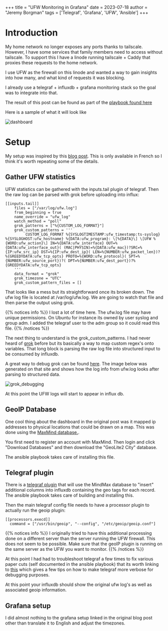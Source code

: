 +++ 
title = "UFW Monitoring in Grafana"
date = 2023-07-18
author = "Jeremy Borgman"
tags = ['Telegraf', 'Grafana', 'UFW', 'Ansible']
+++


# Introduction
My home network no longer exposes any ports thanks to tailscale. However, I have some services that family members need to access without tailscale. To support this I have a linode running tailscale + Caddy that proxies these requests to the home network. 

I use UFW as the firewall on this linode and wanted a way to gain insights into how many, and what kind of requests it was blocking.

I already use a telegraf + influxdb + grafana monitoring stack so the goal was to integrate into that.

The result of this post can be found as part of the [playbook found here](https://github.com/borgmanJeremy/tig_stack)

Here is a sample of what it will look like

![dashboard](/post/ufw_monitoring/dashboard.png)

# Setup
My setup was inspired by this [blog post](https://www.eliastiksofts.com/blog/2022/04/monitorer-son-serveur-avec-grafana-monitorer-le-pare-feu-ufw). This is only available in French so I think it's worth repeating some of the details. 

## Gather UFW statistics
UFW statistics can be gathered with the inputs.tail plugin of telegraf. Then the raw log can be parsed with grok before uploading into influx:

```
[[inputs.tail]]
    files = ["/var/log/ufw.log"]
    from_beginning = true
    name_override = "ufw_log"
    watch_method = "poll"
    grok_patterns = ["%{CUSTOM_LOG_FORMAT}"]
    grok_custom_patterns = '''
         CUSTOM_LOG_FORMAT %{SYSLOGTIMESTAMP:ufw_timestamp:ts-syslog} %{SYSLOGHOST:ufw_hostname} %{DATA:ufw_program}: \[%{DATA}\] \[UFW %{WORD:ufw_action}\] IN=%{DATA:ufw_interface} OUT=%{DATA:ufw_interface_out}( (MAC|PHYSIN)=%{DATA:ufw_mac})?SRC=%{IP:ufw_src_ip} DST=%{IP:ufw_dest_ip}( LEN=%{NUMBER:ufw_packet_len})? %{GREEDYDATA:ufw_tcp_opts} PROTO=%{WORD:ufw_protocol}( SPT=%{NUMBER:ufw_source_port})?( DPT=%{NUMBER:ufw_dest_port})?%{GREEDYDATA:ufw_tcp_opts}
    '''
    data_format = "grok"
    grok_timezone = "UTC"
    grok_custom_pattern_files = []
```

That looks like a mess but its straightforward once its broken down. The ufw log file is located at /var/log/ufw.log. We are going to watch that file and then parse the output using grok.

{{% notices info %}}
I lost a lot of time here. The ufw.log file may have unique permissions. On Ubuntu for instance its owned by user syslog and group adm. I added the telegraf user to the adm group so it could read this file.
{{% /notices %}}

The next thing to understand is the grok_custom_patterns. I had never heard of [grok](https://www.elastic.co/guide/en/logstash/current/plugins-filters-grok.html#_grok_basics) before but its basically a way to map custom regex's onto variables. That long block is parsing the raw log file into structured input to be consumed by influxdb.

A great way to debug grok can be found [here](https://grokdebugger.com/). The image below was generated on that site and shows how the log info from ufw.log looks after parsing to structured data.


![grok_debugging](/post/ufw_monitoring/grok_debugger.png)

At this point the UFW logs will start to appear in influx db.

## GeoIP Database
One cool thing about the dashboard in the original post was it mapped ip addresses to physical locations that could be drawn on a map. This was done using the [MaxMind database.](https://www.maxmind.com/en/home).

You first need to register an account with MaxMind. Then login and click "Download Databases" and then download the "GeoLite2 City" database.

The ansible playbook takes care of installing this file.


## Telegraf plugin
There is a [telegraf plugin](https://github.com/a-bali/telegraf-geoip) that will use the MindMax database to "insert" additional columns into influxdb containing the geo tags for each record. The ansible playbook takes care of building and installing this.

Then the main telegraf config file needs to have a processor plugin to actually run the geoip plugin:

```
[[processors.execd]]
  command = ["/usr/bin/geoip", "--config", "/etc/geoip/geoip.conf"]
```

{{% notices info %}}
I originally tried to have this additional processing done on a different server than the server running the UFW firewall. This does not seem to be possible. Make sure that the geoIP plugin is running on the same server as the UFW you want to monitor.
{{% /notices %}}


At this point I had had to troubleshoot telegraf a few times to fix various paper cuts (self documented in the ansible playbook) that its worth linking to [this](https://docs.influxdata.com/telegraf/v1.22/configure_plugins/troubleshoot/) which gives a few tips on how to make telegraf more verbose for debugging purposes. 

At this point your influxdb should show the original ufw log's as well as associated geoip information.

## Grafana setup
I did almost nothing to the grafana setup linked in the original blog post other than translate it to English and adjust the timezones.